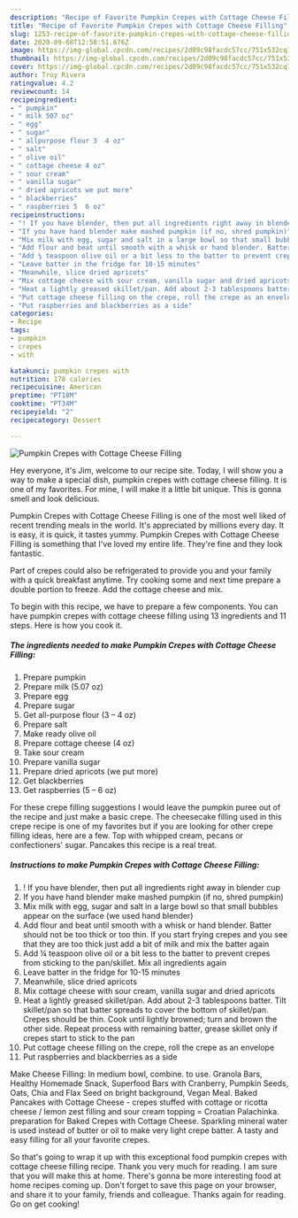 ```yaml
---
description: "Recipe of Favorite Pumpkin Crepes with Cottage Cheese Filling"
title: "Recipe of Favorite Pumpkin Crepes with Cottage Cheese Filling"
slug: 1253-recipe-of-favorite-pumpkin-crepes-with-cottage-cheese-filling
date: 2020-09-08T12:58:51.676Z
image: https://img-global.cpcdn.com/recipes/2d09c98facdc57cc/751x532cq70/pumpkin-crepes-with-cottage-cheese-filling-recipe-main-photo.jpg
thumbnail: https://img-global.cpcdn.com/recipes/2d09c98facdc57cc/751x532cq70/pumpkin-crepes-with-cottage-cheese-filling-recipe-main-photo.jpg
cover: https://img-global.cpcdn.com/recipes/2d09c98facdc57cc/751x532cq70/pumpkin-crepes-with-cottage-cheese-filling-recipe-main-photo.jpg
author: Troy Rivera
ratingvalue: 4.2
reviewcount: 14
recipeingredient:
- " pumpkin"
- " milk 507 oz"
- " egg"
- " sugar"
- " allpurpose flour 3  4 oz"
- " salt"
- " olive oil"
- " cottage cheese 4 oz"
- " sour cream"
- " vanilla sugar"
- " dried apricots we put more"
- " blackberries"
- " raspberries 5  6 oz"
recipeinstructions:
- "! If you have blender, then put all ingredients right away in blender cup"
- "If you have hand blender make mashed pumpkin (if no, shred pumpkin)"
- "Mix milk with egg, sugar and salt in a large bowl so that small bubbles appear on the surface (we used hand blender)"
- "Add flour and beat until smooth with a whisk or hand blender. Batter should not be too thick or too thin. If you start frying crepes and you see that they are too thick just add a bit of milk and mix the batter again"
- "Add ¼ teaspoon olive oil or a bit less to the batter to prevent crepes from sticking to the pan/skillet. Mix all ingredients again"
- "Leave batter in the fridge for 10-15 minutes"
- "Meanwhile, slice dried apricots"
- "Mix cottage cheese with sour cream, vanilla sugar and dried apricots"
- "Heat a lightly greased skillet/pan. Add about 2-3 tablespoons batter. Tilt skillet/pan so that batter spreads to cover the bottom of skillet/pan. Crepes should be thin. Cook until lightly browned; turn and brown the other side. Repeat process with remaining batter, grease skillet only if crepes start to stick to the pan"
- "Put cottage cheese filling on the crepe, roll the crepe as an envelope"
- "Put raspberries and blackberries as a side"
categories:
- Recipe
tags:
- pumpkin
- crepes
- with

katakunci: pumpkin crepes with 
nutrition: 178 calories
recipecuisine: American
preptime: "PT18M"
cooktime: "PT34M"
recipeyield: "2"
recipecategory: Dessert

---
```



![Pumpkin Crepes with Cottage Cheese Filling](https://img-global.cpcdn.com/recipes/2d09c98facdc57cc/751x532cq70/pumpkin-crepes-with-cottage-cheese-filling-recipe-main-photo.jpg)

Hey everyone, it's Jim, welcome to our recipe site. Today, I will show you a way to make a special dish, pumpkin crepes with cottage cheese filling. It is one of my favorites. For mine, I will make it a little bit unique. This is gonna smell and look delicious.

Pumpkin Crepes with Cottage Cheese Filling is one of the most well liked of recent trending meals in the world. It's appreciated by millions every day. It is easy, it is quick, it tastes yummy. Pumpkin Crepes with Cottage Cheese Filling is something that I've loved my entire life. They're fine and they look fantastic.

Part of crepes could also be refrigerated to provide you and your family with a quick breakfast anytime. Try cooking some and next time prepare a double portion to freeze. Add the cottage cheese and mix.


To begin with this recipe, we have to prepare a few components. You can have pumpkin crepes with cottage cheese filling using 13 ingredients and 11 steps. Here is how you cook it.

<!--inarticleads1-->

##### The ingredients needed to make Pumpkin Crepes with Cottage Cheese Filling:

1. Prepare  pumpkin
1. Prepare  milk (5.07 oz)
1. Prepare  egg
1. Prepare  sugar
1. Get  all-purpose flour (3 – 4 oz)
1. Prepare  salt
1. Make ready  olive oil
1. Prepare  cottage cheese (4 oz)
1. Take  sour cream
1. Prepare  vanilla sugar
1. Prepare  dried apricots (we put more)
1. Get  blackberries
1. Get  raspberries (5 – 6 oz)


For these crepe filling suggestions I would leave the pumpkin puree out of the recipe and just make a basic crepe. The cheesecake filling used in this crepe recipe is one of my favorites but if you are looking for other crepe filling ideas, here are a few. Top with whipped cream, pecans or confectioners&#39; sugar. Pancakes this recipe is a real treat. 

<!--inarticleads2-->

##### Instructions to make Pumpkin Crepes with Cottage Cheese Filling:

1. ! If you have blender, then put all ingredients right away in blender cup
1. If you have hand blender make mashed pumpkin (if no, shred pumpkin)
1. Mix milk with egg, sugar and salt in a large bowl so that small bubbles appear on the surface (we used hand blender)
1. Add flour and beat until smooth with a whisk or hand blender. Batter should not be too thick or too thin. If you start frying crepes and you see that they are too thick just add a bit of milk and mix the batter again
1. Add ¼ teaspoon olive oil or a bit less to the batter to prevent crepes from sticking to the pan/skillet. Mix all ingredients again
1. Leave batter in the fridge for 10-15 minutes
1. Meanwhile, slice dried apricots
1. Mix cottage cheese with sour cream, vanilla sugar and dried apricots
1. Heat a lightly greased skillet/pan. Add about 2-3 tablespoons batter. Tilt skillet/pan so that batter spreads to cover the bottom of skillet/pan. Crepes should be thin. Cook until lightly browned; turn and brown the other side. Repeat process with remaining batter, grease skillet only if crepes start to stick to the pan
1. Put cottage cheese filling on the crepe, roll the crepe as an envelope
1. Put raspberries and blackberries as a side


Make Cheese Filling: In medium bowl, combine. to use. Granola Bars, Healthy Homemade Snack, Superfood Bars with Cranberry, Pumpkin Seeds, Oats, Chia and Flax Seed on bright background, Vegan Meal. Baked Pancakes with Cottage Cheese - crepes stuffed with cottage or ricotta cheese / lemon zest filling and sour cream topping = Croatian Palachinka. preparation for Baked Crepes with Cottage Cheese. Sparkling mineral water is used instead of butter or oil to make very light crepe batter. A tasty and easy filling for all your favorite crepes. 

So that's going to wrap it up with this exceptional food pumpkin crepes with cottage cheese filling recipe. Thank you very much for reading. I am sure that you will make this at home. There's gonna be more interesting food at home recipes coming up. Don't forget to save this page on your browser, and share it to your family, friends and colleague. Thanks again for reading. Go on get cooking!
